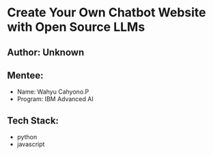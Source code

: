 # Create Your Own Chatbot Website with Open Source LLMs

## Author: Unknown

## Mentee:
- Name: Wahyu Cahyono.P
- Program: IBM Advanced AI

## Tech Stack:
- python
- javascript
